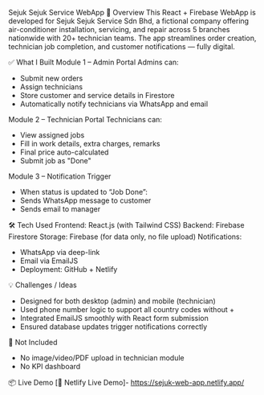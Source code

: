 Sejuk Sejuk Service WebApp
🧊 Overview
This React + Firebase WebApp is developed for Sejuk Sejuk Service Sdn Bhd, a fictional company offering air-conditioner installation, servicing, and repair across 5 branches nationwide with 20+ technician teams. The app streamlines order creation, technician job completion, and customer notifications — fully digital.

✅ What I Built
Module 1 – Admin Portal
Admins can:
 - Submit new orders
 - Assign technicians
 - Store customer and service details in Firestore
 - Automatically notify technicians via WhatsApp and email

Module 2 – Technician Portal
Technicians can:
 - View assigned jobs
 - Fill in work details, extra charges, remarks
 - Final price auto-calculated
 - Submit job as "Done"

Module 3 – Notification Trigger
 - When status is updated to “Job Done”:
 - Sends WhatsApp message to customer
 - Sends email to manager

🛠 Tech Used
Frontend: React.js (with Tailwind CSS)
Backend: Firebase Firestore
Storage: Firebase (for data only, no file upload)
Notifications:
 - WhatsApp via deep-link
 - Email via EmailJS
 - Deployment: GitHub + Netlify

💡 Challenges / Ideas
- Designed for both desktop (admin) and mobile (technician)
- Used phone number logic to support all country codes without +
- Integrated EmailJS smoothly with React form submission
- Ensured database updates trigger notifications correctly

🚫 Not Included 
- No image/video/PDF upload in technician module
- No KPI dashboard

📦 Live Demo
[🔗 Netlify Live Demo]- https://sejuk-web-app.netlify.app/
